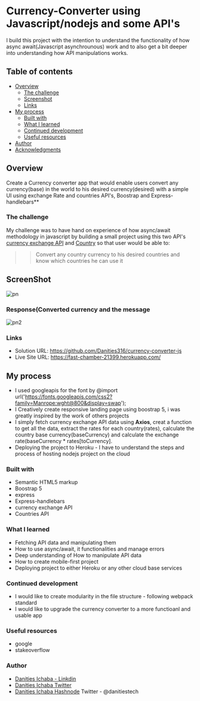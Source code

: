 # Currency-Converter using Javascript/nodejs and some API's

I build this project with the intention to understand the functionality of how async await(Javascript asynchrounous) work and to also get a bit deeper into understanding how API manipulations works.

## Table of contents

- [Overview](#overview)
  - [The challenge](#the-challenge)
  - [Screenshot](#screenshot)
  - [Links](#links)
- [My process](#my-process)
  - [Built with](#built-with)
  - [What I learned](#what-i-learned)
  - [Continued development](#continued-development)
  - [Useful resources](#useful-resources)
- [Author](#author)
- [Acknowledgments](#acknowledgments)

## Overview
Create a Currency converter app that would enable users convert any currency(base) in the world to his desired currency(desired) with a simple UI using exchange Rate and countries API's, Boostrap and Express-handlebars**


### The challenge

My challenge was to have hand on experience of how async/await methodology in javascript by building a small project using this two API's [currency exchange API](https://v6.exchangerate-api.com/v6/${process.env.CAPI_KEY}/latest/${fromCurrency}) and [Country](https://restcountries.com/v3.1/currency/${toCurrency}) so that user would be able to:
>> Convert any country currency to his desired countries and know which countries he can use it

## ScreenShot
![pn](https://user-images.githubusercontent.com/12422620/192004321-7c99d5d1-732c-4c29-b685-6e15088e3a41.png)


### Response(Converted currency and the message
![pn2](https://user-images.githubusercontent.com/12422620/192004363-1bce9782-cbcb-42e7-a7ac-cb93e02d8292.png)




### Links

- Solution URL: https://github.com/Danities316/currency-converter-js
- Live Site URL: https://fast-chamber-21399.herokuapp.com/ 

## My process
- I used googleapis for the font by @import url('https://fonts.googleapis.com/css2?family=Manrope:wght@800&display=swap');
- I Creatively create responsive landing page using boostrap 5, i was greatly inspired by the work of others projects
- I simply fetch currency exchange API data using **Axios**, creat a function to get all the data, extract the rates for each country(rates), calculate the country base currency(baseCurrency) and calculate the exchange rate(baseCurrency * rates[toCurrency].
- Deploying the project to Heroku - I have to understand the steps and process of hosting nodejs project on the cloud

### Built with
- Semantic HTML5 markup
- Boostrap 5
- express
- Express-handlebars
- currency exchange API
- Countries API

### What I learned
- Fetching API data and manipulating them
- How to use async/await, it functionalities and manage errors
- Deep understanding of How to manipulate API data
- How to create mobile-first project
- Deploying project to either Heroku or any other cloud base services


### Continued development
- I would like to create modularity in the file structure -  following webpack standard
- I would like to upgrade the currency converter to a more functioanl and usable app

### Useful resources
-  google 
- stakeoverflow 

### Author
- [Danities Ichaba - Linkdin](https://www.linkedin.com/in/danities-ichaba-50a806171?lipi=urn%3Ali%3Apage%3Ad_flagship3_profile_view_base_contact_details%3Bww5hjSUjT%2BCSaJSXADphiQ%3D%3D)
- [Danities Ichaba Twitter](https://twitter.com/danitiestech)
- [Danities Ichaba Hashnode](https://hashnode.com/@Danities)
Twitter - @danitiestech

